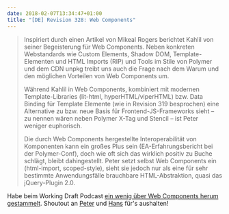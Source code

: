 ```yaml
---
date: 2018-02-07T13:34:47+01:00
title: "[DE] Revision 328: Web Components"
---
```


> Inspiriert durch einen Artikel von Mikeal Rogers berichtet Kahlil von seiner Begeisterung für Web Components. Neben konkreten Webstandards wie Custom Elements, Shadow DOM, Template-Elementen und HTML Imports (RIP) und Tools im Stile von Polymer und dem CDN unpkg treibt uns auch die Frage nach dem Warum und den möglichen Vorteilen von Web Components um. 
> 
> Während Kahlil in Web Components, kombiniert mit modernen Template-Libraries (lit-html, hyperHTML/viperHTML) bzw. Data Binding für Template Elemente (wie in Revision 319 besprochen) eine Alternative zu bzw. neue Basis für Frontend-JS-Frameworks sieht – zu nennen wären neben Polymer X-Tag und Stencil – ist Peter weniger euphorisch. 
>
> Die durch Web Components hergestellte Interoperabilität von Komponenten kann ein großes Plus sein (EA-Erfahrungsbericht bei der Polymer-Conf), doch wie oft sich das wirklich positiv zu Buche schlägt, bleibt dahingestellt. Peter setzt selbst Web Components ein (html-import, scoped-style), sieht sie jedoch nur als eine für sehr bestimmte Anwendungsfälle brauchbare HTML-Abstraktion, quasi das jQuery-Plugin 2.0.

Habe beim Working Draft Podcast [ein wenig über Web Components herum gestammelt](http://workingdraft.de/328/). Shoutout an [Peter](http://twitter.com/sir_pepe) und [Hans](http://twitter.com/drublic) für's aushalten!